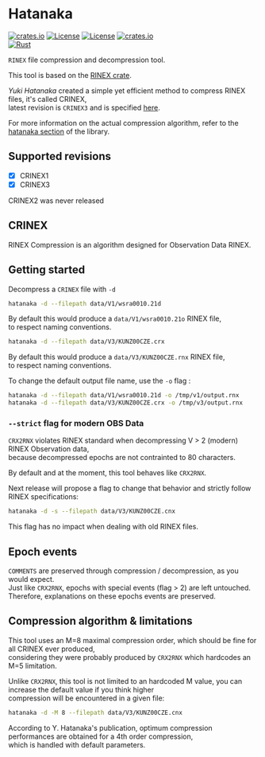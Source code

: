 # Hatanaka 

[![crates.io](https://img.shields.io/crates/v/hatanaka.svg)](https://crates.io/crates/hatanaka)
[![License](https://img.shields.io/badge/license-Apache%202.0-blue?style=flat-square)](https://github.com/gwbres/hatanaka/blob/main/LICENSE-APACHE)
[![License](https://img.shields.io/badge/license-MIT-blue?style=flat-square)](https://github.com/gwbres/hatanaka/blob/main/LICENSE-MIT) 
[![crates.io](https://img.shields.io/crates/d/hatanaka.svg)](https://crates.io/crates/hatanaka)    
[![Rust](https://github.com/gwbres/hatanaka/actions/workflows/rust.yml/badge.svg)](https://github.com/gwbres/hatanaka/actions/workflows/rust.yml)

`RINEX` file compression and decompression tool.  

This tool is based on the 
[RINEX crate](https://crates.io/crates/rinex).

*Yuki Hatanaka* created a simple yet efficient method to compress
RINEX files, it's called CRINEX,   
latest revision is `CRINEX3` and is specified 
[here](https://www.gsi.go.jp/ENGLISH/Bulletin55.html).

For more information on the actual compression algorithm, refer to the [hatanaka section](https://crates.io/crates/rinex)
of the library.

## Supported revisions

* [x] CRINEX1 
* [x] CRINEX3  

CRINEX2 was never released

## CRINEX

RINEX Compression is an algorithm designed for Observation Data RINEX.

## Getting started

Decompress a `CRINEX` file with `-d`

```bash
hatanaka -d --filepath data/V1/wsra0010.21d
```

By default this would produce a `data/V1/wsra0010.21o` RINEX file,   
to respect naming conventions.

```bash
hatanaka -d --filepath data/V3/KUNZ00CZE.crx
```

By default this would produce a `data/V3/KUNZ00CZE.rnx` RINEX file,   
to respect naming conventions.

To change the default output file name, use the `-o` flag :

```bash
hatanaka -d --filepath data/V1/wsra0010.21d -o /tmp/v1/output.rnx
hatanaka -d --filepath data/V3/KUNZ00CZE.crx -o /tmp/v3/output.rnx
```

### `--strict` flag for modern OBS Data

`CRX2RNX` violates RINEX standard 
when decompressing V > 2 (modern) RINEX Observation data,   
because decompressed epochs are not contrainted to 80 characters.    

By default and at the moment, this tool behaves like `CRX2RNX`.  

Next release will propose a flag to change that behavior and
strictly follow RINEX specifications:

```bash
hatanaka -d -s --filepath data/V3/KUNZ00CZE.cnx
```

This flag has no impact when dealing with old RINEX files.

## Epoch events 

`COMMENTS` are preserved through compression / decompression, as you would expect.   
Just like `CRX2RNX`, epochs with special events (flag > 2) are left untouched.  
Therefore, explanations on these epochs events are preserved.

## Compression algorithm & limitations 

This tool uses an M=8 maximal compression order, which should be fine for all CRINEX ever produced,   
considering they were probably produced by `CRX2RNX` which hardcodes an M=5 limitation.   

Unlike `CRX2RNX`, this tool is not limited to an hardcoded M value, 
you can increase the default value if you think higher   
compression will be encountered in a given file: 
```bash
hatanaka -d -M 8 --filepath data/V3/KUNZ00CZE.cnx
```

According to Y. Hatanaka's publication, optimum compression performances are obtained for a 4th order compression,   
which is handled with default parameters.
